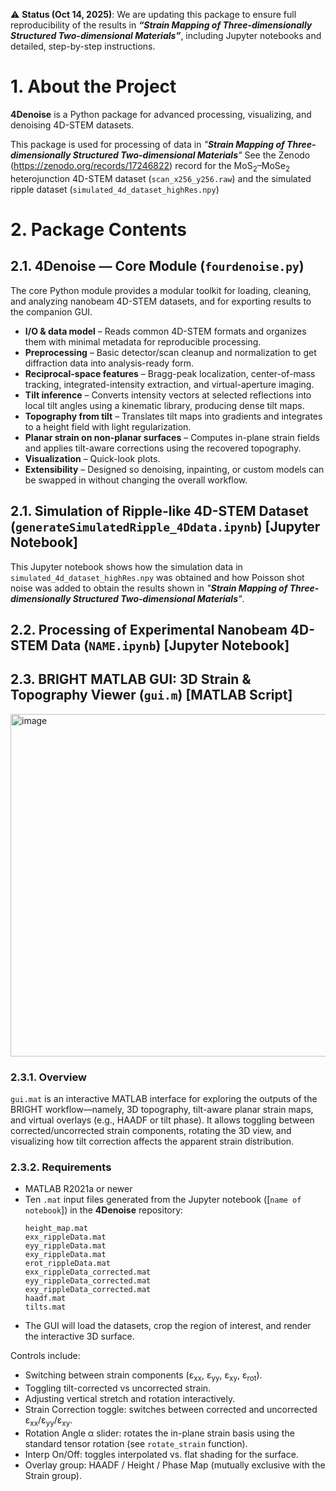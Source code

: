 ⚠️ **Status (Oct 14, 2025)**: We are updating this package to ensure full reproducibility of the results in **_“Strain Mapping of Three-dimensionally Structured Two-dimensional Materials”_**, including Jupyter notebooks and detailed, step-by-step instructions.

# 1. About the Project
**4Denoise** is a Python package for advanced processing, visualizing, and denoising 4D-STEM datasets.

This package is used for processing of data in _"**Strain Mapping of Three-dimensionally Structured Two-dimensional Materials**"_
See the Zenodo (https://zenodo.org/records/17246822) record for the MoS<sub>2</sub>–MoSe<sub>2</sub> heterojunction 4D-STEM dataset (`scan_x256_y256.raw`) and the simulated ripple dataset (`simulated_4d_dataset_highRes.npy`)

# 2. Package Contents

## 2.1. 4Denoise — Core Module (`fourdenoise.py`)

The core Python module provides a modular toolkit for loading, cleaning, and analyzing nanobeam 4D-STEM datasets, and for exporting results to the companion GUI.

- **I/O & data model** – Reads common 4D-STEM formats and organizes them with minimal metadata for reproducible processing.
- **Preprocessing** – Basic detector/scan cleanup and normalization to get diffraction data into analysis-ready form.
- **Reciprocal-space features** – Bragg-peak localization, center-of-mass tracking, integrated-intensity extraction, and virtual-aperture imaging.
- **Tilt inference** – Converts intensity vectors at selected reflections into local tilt angles using a kinematic library, producing dense tilt maps.
- **Topography from tilt** – Translates tilt maps into gradients and integrates to a height field with light regularization.
- **Planar strain on non-planar surfaces** – Computes in-plane strain fields and applies tilt-aware corrections using the recovered topography.
- **Visualization** – Quick-look plots.
- **Extensibility** – Designed so denoising, inpainting, or custom models can be swapped in without changing the overall workflow.

## 2.1. Simulation of Ripple-like 4D-STEM Dataset (`generateSimulatedRipple_4Ddata.ipynb`) [Jupyter Notebook]

This Jupyter notebook shows how the simulation data in `simulated_4d_dataset_highRes.npy` was obtained and how Poisson shot noise was added to obtain the results shown in _"**Strain Mapping of Three-dimensionally Structured Two-dimensional Materials**"_.

## 2.2. Processing of Experimental Nanobeam 4D-STEM Data (`NAME.ipynb`) [Jupyter Notebook]

## 2.3. BRIGHT MATLAB GUI: 3D Strain & Topography Viewer (`gui.m`) [MATLAB Script]

<img width="1149" height="548" alt="image" src="https://github.com/user-attachments/assets/52c2c52f-20d8-429f-a906-590bdc09674a" />

### 2.3.1. Overview

`gui.mat` is an interactive MATLAB interface for exploring the outputs of the BRIGHT workflow—namely, 3D topography, tilt-aware planar strain maps, and virtual overlays (e.g., HAADF or tilt phase).
It allows toggling between corrected/uncorrected strain components, rotating the 3D view, and visualizing how tilt correction affects the apparent strain distribution.

### 2.3.2. Requirements

- MATLAB R2021a or newer
- Ten `.mat` input files generated from the Jupyter notebook ([`name of notebook`]) in the **4Denoise** repository:
  ```
  height_map.mat
  exx_rippleData.mat
  eyy_rippleData.mat
  exy_rippleData.mat
  erot_rippleData.mat
  exx_rippleData_corrected.mat
  eyy_rippleData_corrected.mat
  exy_rippleData_corrected.mat
  haadf.mat
  tilts.mat
  ```
- The GUI will load the datasets, crop the region of interest, and render the interactive 3D surface.

Controls include:

- Switching between strain components (ε<sub>xx</sub>, ε<sub>yy</sub>, ε<sub>xy</sub>, ε<sub>rot</sub>).
- Toggling tilt-corrected vs uncorrected strain.
- Adjusting vertical stretch and rotation interactively.
- Strain Correction toggle: switches between corrected and uncorrected ε<sub>xx</sub>/ε<sub>yy</sub>/ε<sub>xy</sub>.
- Rotation Angle α slider: rotates the in-plane strain basis using the standard tensor rotation (see `rotate_strain` function).
- Interp On/Off: toggles interpolated vs. flat shading for the surface.
- Overlay group: HAADF / Height / Phase Map (mutually exclusive with the Strain group).
